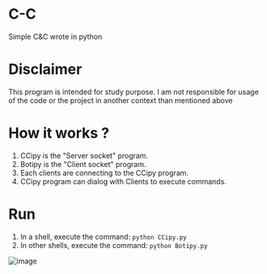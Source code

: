 # C-C
Simple C&C wrote in python

# Disclaimer
This program is intended for study purpose. 
I am not responsible for usage of the code or the project in another context than mentioned above

# How it works ?
1. CCipy is the "Server socket" program.
2. Botipy is the "Client socket" program.
3. Each clients are connecting to the CCipy program.
4. CCipy program can dialog with Clients to execute commands.

# Run
1. In a shell, execute the command: `python CCipy.py`
2. In other shells, execute the command: `python Botipy.py`

![image](https://user-images.githubusercontent.com/40043183/132901353-e67d8eb2-0b04-42db-aab8-0f1e2c1bd8d2.png)
